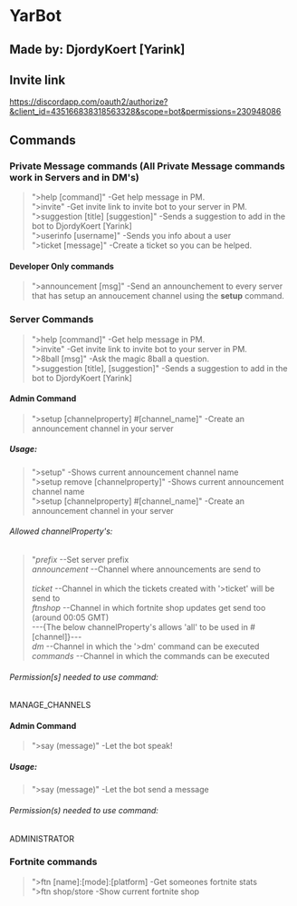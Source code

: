 # YarBot
## Made by: DjordyKoert [Yarink]
## Invite link
https://discordapp.com/oauth2/authorize?&client_id=435166838318563328&scope=bot&permissions=230948086

## Commands
### Private Message commands (All Private Message commands work in Servers and in DM's)
>">help [command]" -Get help message in PM. <br />
>">invite" -Get invite link to invite bot to your server in PM. <br />
>">suggestion [title] [suggestion]" -Sends a suggestion to add in the bot to DjordyKoert [Yarink] <br />
>">userinfo [username]" -Sends you info about a user <br />
>">ticket [message]" -Create a ticket so you can be helped. 
#### Developer Only commands
>">announcement [msg]" -Send an announchement to every server that has setup an annoucement channel using the **setup** command.

### Server Commands
>">help [command]" -Get help message in PM. <br />
>">invite" -Get invite link to invite bot to your server in PM. <br />
>">8ball [msg]" -Ask the magic 8ball a question. <br />
>">suggestion [title], [suggestion]" -Sends a suggestion to add in the bot to DjordyKoert [Yarink]
#### Admin Command
>">setup [channelproperty] #[channel_name]" -Create an announcement channel in your server
##### Usage:
>">setup" -Shows current announcement channel name <br />
>">setup remove [channelproperty]" -Shows current announcement channel name <br />
>">setup [channelproperty] #[channel_name]" -Create an announcement channel in your server 
###### Allowed channelProperty's:
>"*prefix* --Set server prefix<br /> 
>*announcement* --Channel where announcements are send to<br />  
>*ticket* --Channel in which the tickets created with '>ticket' will be send to<br />
>*ftnshop* --Channel in which fortnite shop updates get send too (around 00:05 GMT)<br />
>---{The below channelProperty's allows 'all' to be used in #[channel]}---<br />
>*dm* --Channel in which the '>dm' command can be executed <br />
>*commands* --Channel in which the commands can be executed

###### Permission[s] needed to use command:
MANAGE_CHANNELS
#### Admin Command
>">say (message)" -Let the bot speak!
##### Usage:
>">say (message)" -Let the bot send a message
###### Permission(s) needed to use command:
ADMINISTRATOR

### Fortnite commands
>">ftn [name]:[mode]:[platform] -Get someones fortnite stats<br />
>">ftn shop/store -Show current fortnite shop